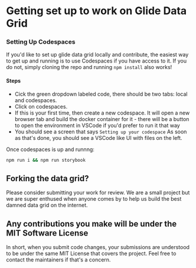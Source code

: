 # Getting set up to work on Glide Data Grid

### Setting Up Codespaces

If you'd like to set up glide data grid locally and contribute, the easiest way to get up and running
is to use Codespaces if you have access to it. If you do not, simply cloning the repo and running `npm install` also works!

#### Steps

-   Cick the green dropdown labeled code, there should be two tabs: local and codespaces.
-   Click on codespaces.
-   If this is your first time, then create a new codespace. It will open a new browser tab and build the docker container for it - there will be a button to open the environment in VSCode if you'd prefer to run it that way
-   You should see a screen that says `Setting up your codespace` As soon as that's done, you should see a VSCode like UI with files on the left.

Once codespaces is up and runnng:

```bash
npm run i && npm run storybook
```

## Forking the data grid?

Please consider submitting your work for review. We are a small project but we are super enthused when anyone comes by to help us build the best damned data grid on the internet.

## Any contributions you make will be under the MIT Software License

In short, when you submit code changes, your submissions are understood to be under the same MIT License that covers the project. Feel free to contact the maintainers if that's a concern.
